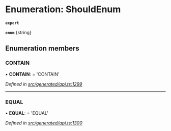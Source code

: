 # Enumeration: ShouldEnum

**`export`** 

**`enum`** {string}

## Enumeration members

###  CONTAIN

• **CONTAIN**: =  <any>'CONTAIN'

*Defined in [src/generated/api.ts:1299](https://github.com/mailslurp/mailslurp-client-ts-js/blob/5d485ad/src/generated/api.ts#L1299)*

___

###  EQUAL

• **EQUAL**: =  <any>'EQUAL'

*Defined in [src/generated/api.ts:1300](https://github.com/mailslurp/mailslurp-client-ts-js/blob/5d485ad/src/generated/api.ts#L1300)*
